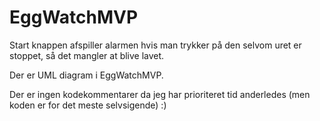 # EggWatchMVP



Start knappen afspiller alarmen hvis man trykker på den selvom uret er stoppet, så det mangler at blive lavet.

Der er UML diagram i EggWatchMVP.

Der er ingen kodekommentarer da jeg har prioriteret tid anderledes (men koden er for det meste selvsigende)  :)
